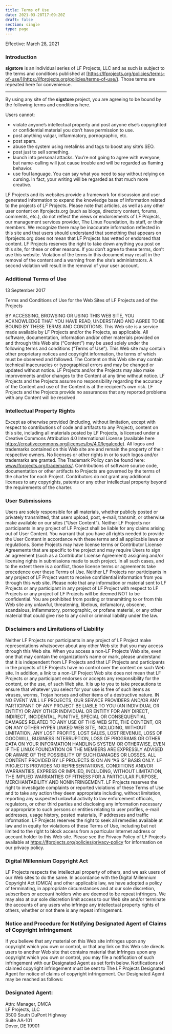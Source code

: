```yaml
---
title: Terms of Use
date: 2021-03-28T17:09:20Z
draft: false
section: single
type: page
---
```

Effective: March 28, 2021

### Introduction

**sigstore** is an individual series of LF Projects, LLC and as such is subject to the terms and conditions published at [https://lfprojects.org/policies/terms-of-use/](https://lfprojects.org/policies/terms-of-use/). Those terms are repeated here for convenience. 

---

By using any site of the **sigstore** project, you are agreeing to be bound by the following terms and conditions here.

Users cannot:
- violate anyone’s intellectual property and post anyone else’s copyrighted or confidential material you don’t have permission to use.
- post anything vulgar, inflammatory, pornographic, etc.
- post spam.
- abuse the system using metalinks and tags to boost any site’s SEO.
- post just to sell something.
- launch into personal attacks. You’re not going to agree with everyone, but name-calling will just cause trouble and will be regarded as flaming behavior.
- use foul language. You can say what you need to say without relying on cursing. In fact, your writing will be regarded as that much more creative.

LF Projects and its websites provide a framework for discussion and user generated information to expand the knowledge base of information related to the projects of LF Projects. Please note that articles, as well as any other user content on lfprojects.org (such as blogs, directory content, forums, comments, etc.), do not reflect the views or endorsements of LF Projects, our management services provider, The Linux Foundation, its staff, or their members. We recognize there may be inaccurate information reflected in this site and that users should understand that something that appears on lfprojects.org does not mean that LF Projects has vetted or endorsed that content.
LF Projects reserves the right to take down anything you post on this site, for these or other reasons. If you don’t agree to these terms, don’t use this website. Violation of the terms in this document may result in the removal of the content and a warning from the site’s administrators. A second violation will result in the removal of your user account.

### Additional Terms of Use  
13 September 2017

Terms and Conditions of Use for the Web Sites of LF Projects and of the Projects

BY ACCESSING, BROWSING OR USING THIS WEB SITE, YOU ACKNOWLEDGE THAT YOU HAVE READ, UNDERSTAND AND AGREE TO BE BOUND BY THESE TERMS AND CONDITIONS.
This Web site is a service made available by LF Projects and/or the Projects, as applicable. All software, documentation, information and/or other materials provided on and through this Web site (“Content”) may be used solely under the following terms and conditions (“Terms of Use”).
This Web site may contain other proprietary notices and copyright information, the terms of which must be observed and followed. The Content on this Web site may contain technical inaccuracies or typographical errors and may be changed or updated without notice. LF Projects and/or the Projects may also make improvements and/or changes to the Content at any time without notice.
LF Projects and the Projects assume no responsibility regarding the accuracy of the Content and use of the Content is at the recipient’s own risk. LF Projects and the Projects provide no assurances that any reported problems with any Content will be resolved.

### Intellectual Property Rights

Except as otherwise provided (including, without limitation, except with respect to contributions of code and artifacts to any Project), content on this site, including all materials posted by LF Projects, is licensed under a Creative Commons Attribution 4.0 International License (available here https://creativecommons.org/licenses/by/4.0/legalcode).
All logos and trademarks contained on this Web site are and remain the property of their respective owners. No licenses or other rights in or to such logos and/or trademarks are granted. The Trademark Policy can be found here: www.lfprojects.org/trademarks/.
Contributions of software source code, documentation or other artifacts to Projects are governed by the terms of the charter for each Project. Contributors do not grant any additional licenses to any copyrights, patents or any other intellectual property beyond the requirements of the charter.

### User Submissions

Users are solely responsible for all materials, whether publicly posted or privately transmitted, that users upload, post, e-mail, transmit, or otherwise make available on our sites (“User Content”).  Neither LF Projects nor participants in any project of LF Project shall be liable for any claims arising out of User Content.  You warrant that you have all rights needed to provide the User Content in accordance with these terms and all applicable laws or regulations.
Some Projects may have license terms or Contributor License Agreements that are specific to the project and may require Users to sign an agreement (such as a Contributor License Agreement) assigning and/or licensing rights in submissions made to such project. In all such cases, and to the extent there is a conflict, those license terms or agreements take precedence over these Terms of Use.
Neither LF Projects nor participants in any project of LF Project  want to receive confidential information from you through this web site. Please note that any information or material sent to LF Projects or any participant in any project of LF Project with respect to LF Projects or any project of LF Projects will be deemed NOT to be confidential.
You are prohibited from posting or transmitting to or from this Web site any unlawful, threatening, libelous, defamatory, obscene, scandalous, inflammatory, pornographic, or profane material, or any other material that could give rise to any civil or criminal liability under the law.

### Disclaimers and Limitations of Liability

Neither LF Projects nor participants in any project of LF Project make representations whatsoever about any other Web site that you may access through this Web site. When you access a non-LF Projects Web site, even one that may contain the organization’s name or mark, please understand that it is independent from LF Projects and that LF Projects and participants in the projects of LF Projects have no control over the content on such Web site. In addition, a link to a non-LF Project Web site does not mean that LF Projects or any participant endorses or accepts any responsibility for the content, or the use, of such Web site.
It is up to you to take precautions to ensure that whatever you select for your use is free of such items as viruses, worms, Trojan horses and other items of a destructive nature.
IN NO EVENT WILL LF PROJECTS, OUR SERVICE PROVIDERS AND/OR ANY PARTICIPANT OF ANY PROJECT BE LIABLE TO YOU (AN INDIVIDUAL OR ENTITY) OR ANY OTHER INDIVIDUAL OR ENTITY FOR ANY DIRECT, INDIRECT, INCIDENTAL, PUNITIVE, SPECIAL OR CONSEQUENTIAL DAMAGES RELATED TO ANY USE OF THIS WEB SITE, THE CONTENT, OR ON ANY OTHER HYPER LINKED WEB SITE, INCLUDING, WITHOUT LIMITATION, ANY LOST PROFITS, LOST SALES, LOST REVENUE, LOSS OF GOODWILL, BUSINESS INTERRUPTION, LOSS OF PROGRAMS OR OTHER DATA ON YOUR INFORMATION HANDLING SYSTEM OR OTHERWISE, EVEN IF THE LINUX FOUNDATION OR THE MEMBERS ARE EXPRESSLY ADVISED OR AWARE OF THE POSSIBILITY OF SUCH DAMAGES OR LOSSES.
ALL CONTENT PROVIDED BY LF PROJECTS IS ON AN “AS IS” BASIS ONLY. LF PROJECTS PROVIDES NO REPRESENTATIONS, CONDITIONS AND/OR WARRANTIES, EXPRESS OR IMPLIED, INCLUDING, WITHOUT LIMITATION, THE IMPLIED WARRANTIES OF FITNESS FOR A PARTICULAR PURPOSE, MERCHANTABILITY AND NONINFRINGEMENT.
LF Projects reserves the right to investigate complaints or reported violations of these Terms of Use and to take any action they deem appropriate including, without limitation, reporting any suspected unlawful activity to law enforcement officials, regulators, or other third parties and disclosing any information necessary or appropriate to such persons or entities relating to user profiles, e-mail addresses, usage history, posted materials, IP addresses and traffic information.
LF Projects reserves the right to seek all remedies available at law and in equity for violations of these Terms of Use, including but not limited to the right to block access from a particular Internet address or account holder to this Web site.
Please see the Privacy Policy of LF Projects available at https://lfprojects.org/policies/privacy-policy for information on our privacy policy.

### Digital Millennium Copyright Act

LF Projects respects the intellectual property of others, and we ask users of our Web sites to do the same. In accordance with the Digital Millennium Copyright Act (DMCA) and other applicable law, we have adopted a policy of terminating, in appropriate circumstances and at our sole discretion, subscribers or account holders who are deemed to be repeat infringers. We may also at our sole discretion limit access to our Web site and/or terminate the accounts of any users who infringe any intellectual property rights of others, whether or not there is any repeat infringement.

### Notice and Procedure for Notifying Designated Agent of Claims of Copyright Infringement

If you believe that any material on this Web site infringes upon any copyright which you own or control, or that any link on this Web site directs users to another Web site that contains material that infringes upon any copyright which you own or control, you may file a notification of such infringement with our Designated Agent as set forth below. Notifications of claimed copyright infringement must be sent to The LF Projects Designated Agent for notice of claims of copyright infringement. Our Designated Agent may be reached as follows:

### Designated Agent:

Attn: Manager, DMCA  
LF Projects, LLC  
3500 South DuPont Highway  
Suite AA-101  
Dover, DE 19901  

